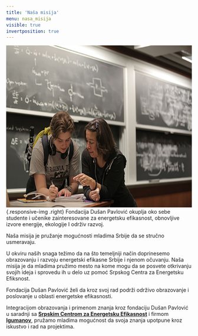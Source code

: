 ```yaml
---
title: 'Naša misija'
menu: nasa_misija
visible: true
invertposition: true
---
```


![Naša Misija](nasa%20missija.jpg?resize=300,260) {.responsive-img .right}
Fondacija Dušan Pavlović okuplja oko sebe studente i učenike zainteresovane za energetsku efikasnost, obnovljive izvore energije, ekologije I održiv razvoj.

Naša misija je pružanje mogućnosti mladima Srbije da se stručno usmeravaju.

U okviru naših snaga težimo da na što temeljniji način doprinesemo obrazovanju i razvoju energetski efikasne Srbije i njenom očuvanju. Naša misija je da mladima pružimo mesto na kome mogu da se posvete otkrivanju svojih ideja i sprovedu ih u delo uz pomoć Srpskog Centra za Energetsku Efiksnost.

Fondacija Dušan Pavlović želi da kroz svoj rad podrži održivo obrazovanje i poslovanje u oblasti energetske efikasnosti.

Integracijom obrazovanja i primenom znanja kroz fondaciju Dušan Pavlović u saradnji sa [**Srpskim Centrom za Energetsku Efikasnost**](http://scee.rs) i firmom [**Igumanov**](https://igumanov.co.rs), pružamo mladima mogućnost da svoja znanja upotpune kroz iskustvo i rad na projektima.
